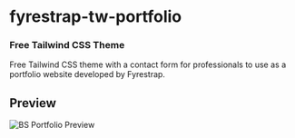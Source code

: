 # fyrestrap-tw-portfolio
### Free Tailwind CSS Theme 
Free Tailwind CSS theme with a contact form for professionals to use as a portfolio website developed by Fyrestrap.
 
 ## Preview
![BS Portfolio Preview](https://www.fyrestrap.com/assets/img/screenshot/portfolio-grey.png) 
